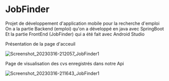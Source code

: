 # JobFinder
Projet de développement d'application mobile pour la recherche d'emploi           
On a la partie Backend (emploi) qu'on a développé en java avec SpringBoot     
Et la partie FrontEnd (JobFinder) qui a été fait avec Android Studio

Présentation de la page d'acceuil     

![Screenshot_20230316-212057_JobFinder1](https://user-images.githubusercontent.com/103076983/235162520-6d3e7bd6-85b8-452e-a0f4-3cc2fc7fb4ec.jpg)

Page de visualisation des cvs enregistrés dans notre Api

![Screenshot_20230316-211643_JobFinder1](https://user-images.githubusercontent.com/103076983/235163006-47bc3190-dec0-40ab-9627-8b9c650e60f1.jpg)

